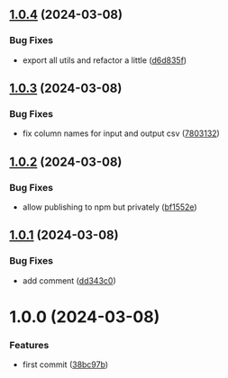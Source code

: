 ## [1.0.4](https://github.com/leap-ai/api-schemas/compare/v1.0.3...v1.0.4) (2024-03-08)


### Bug Fixes

* export all utils and refactor a little ([d6d835f](https://github.com/leap-ai/api-schemas/commit/d6d835fa0f0ee30ad025d41a482abe9424f687c3))

## [1.0.3](https://github.com/leap-ai/api-schemas/compare/v1.0.2...v1.0.3) (2024-03-08)


### Bug Fixes

* fix column names for input and output csv ([7803132](https://github.com/leap-ai/api-schemas/commit/7803132197f7077feb851064d25a7eae67294a84))

## [1.0.2](https://github.com/leap-ai/api-schemas/compare/v1.0.1...v1.0.2) (2024-03-08)


### Bug Fixes

* allow publishing to npm but privately ([bf1552e](https://github.com/leap-ai/api-schemas/commit/bf1552ed4f55b4d2c4464d6e19809fbf980c3436))

## [1.0.1](https://github.com/leap-ai/api-schemas/compare/v1.0.0...v1.0.1) (2024-03-08)


### Bug Fixes

* add comment ([dd343c0](https://github.com/leap-ai/api-schemas/commit/dd343c0c1add60c9b66d048aa1e0d8fed85ee7fa))

# 1.0.0 (2024-03-08)


### Features

* first commit ([38bc97b](https://github.com/leap-ai/api-schemas/commit/38bc97b4ce0e9d5d3f89966b9142bb0592ddd833))
